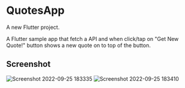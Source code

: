 # QuotesApp

A new Flutter project.

A Flutter sample app that fetch a API and when click/tap on "Get New Quote!" button shows a new quote on to top of the button.

## Screenshot
![Screenshot 2022-09-25 183335](https://user-images.githubusercontent.com/96804371/192143857-a56569c9-4c63-4881-9b52-aa27e1848e12.png)
![Screenshot 2022-09-25 183410](https://user-images.githubusercontent.com/96804371/192143860-2d073a55-e597-4b35-845c-102ecf3fb471.png)
